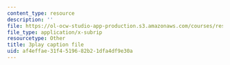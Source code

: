 ```yaml
---
content_type: resource
description: ''
file: https://ol-ocw-studio-app-production.s3.amazonaws.com/courses/res-ll-005-mathematics-of-big-data-and-machine-learning-january-iap-2020/af4effae31f4519682b21dfa4df9e30a_RpPlj2HnuWg.vtt
file_type: application/x-subrip
resourcetype: Other
title: 3play caption file
uid: af4effae-31f4-5196-82b2-1dfa4df9e30a
---
```

